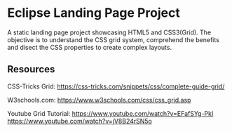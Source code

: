 # Eclipse Landing Page Project

A static landing page project showcasing HTML5 and CSS3(Grid). The objective is to understand the CSS grid system, comprehend the benefits and disect the CSS properties to create complex layouts. 

## Resources

CSS-Tricks Grid: https://css-tricks.com/snippets/css/complete-guide-grid/

W3schools.com: https://www.w3schools.com/css/css_grid.asp

Youtube Grid Tutorial: https://www.youtube.com/watch?v=EFafSYg-PkI
                       https://www.youtube.com/watch?v=jV8B24rSN5o

